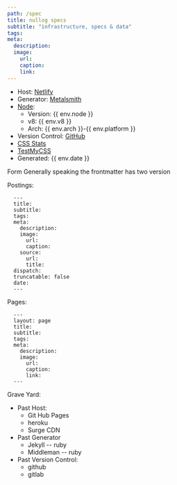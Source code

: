 ```yaml
---
path: /spec
title: nullog specs
subtitle: "infrastructure, specs & data"
tags:
meta:
  description:
  image:
    url:
    caption:
    link:
---
```

* Host: [Netlify][cdn]
* Generator: [Metalsmith][ms]
* [Node][node]:
  * Version: {{ env.node }}
  * v8: {{ env.v8 }}
  * Arch: {{ env.arch }}-{{ env.platform }}
* Version Control: [GitHub][gh]
* [CSS Stats][cssStats]
* [TestMyCSS][cssTest]
* Generated: {{ env.date }}

Form
Generally speaking the frontmatter has two version

Postings:

      ---
      title:
      subtitle:
      tags:
      meta:
        description:
        image:
          url:
          caption:
        source:
          url:
          title:
      dispatch:
      truncatable: false
      date:
      ---

Pages:

      ---
      layout: page
      title:
      subtitle:
      tags:
      meta:
        description:
        image:
          url:
          caption:
          link:
      ---

Grave Yard:
* Past Host:
  * Git Hub Pages
  * heroku
  * Surge CDN
* Past Generator
  * Jekyll -- ruby
  * Middleman -- ruby
* Past Version Control:
  * github
  * gitlab


[cdn]: https://www.netlify.com
[ruby]: http://ruby-lang.org/
[ms]: http://www.metalsmith.io
[node]: http://nodejs.org/
[heroku]: https://www.heroku.com/
[middleman]: http://middlemanapp.com/
[gh]: https://github.com
[gl]: https://gitlab.com/
[cssStats]: http://cssstats.com/stats?url=https://nullog.net/nullog.css
[cssTest]: http://www.testmycss.com/analyze?url=https%3A%2F%2Fnullog.net%2Fnullog.css